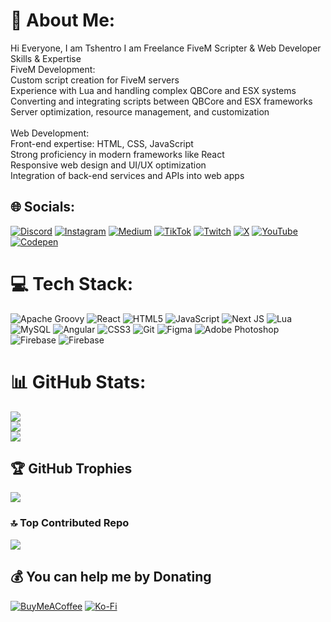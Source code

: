 # 💫 About Me:
Hi Everyone, I am Tshentro I am Freelance FiveM Scripter & Web Developer<br>Skills & Expertise<br>FiveM Development:<br>Custom script creation for FiveM servers<br>Experience with Lua and handling complex QBCore and ESX systems<br>Converting and integrating scripts between QBCore and ESX frameworks<br>Server optimization, resource management, and customization<br><br>Web Development:<br>Front-end expertise: HTML, CSS, JavaScript<br>Strong proficiency in modern frameworks like React<br>Responsive web design and UI/UX optimization<br>Integration of back-end services and APIs into web apps


## 🌐 Socials:
[![Discord](https://img.shields.io/badge/Discord-%237289DA.svg?logo=discord&logoColor=white)](https://discord.gg/DWdM4h7xbj) [![Instagram](https://img.shields.io/badge/Instagram-%23E4405F.svg?logo=Instagram&logoColor=white)](https://instagram.com/tshentro) [![Medium](https://img.shields.io/badge/Medium-12100E?logo=medium&logoColor=white)](https://medium.com/@tshentro) [![TikTok](https://img.shields.io/badge/TikTok-%23000000.svg?logo=TikTok&logoColor=white)](https://tiktok.com/@tshentro) [![Twitch](https://img.shields.io/badge/Twitch-%239146FF.svg?logo=Twitch&logoColor=white)](https://twitch.tv/tchentro) [![X](https://img.shields.io/badge/X-black.svg?logo=X&logoColor=white)](https://x.com/tshentro) [![YouTube](https://img.shields.io/badge/YouTube-%23FF0000.svg?logo=YouTube&logoColor=white)](https://youtube.com/@UCXig16GNNLDLRBcvV7LTA7w) [![Codepen](https://img.shields.io/badge/Codepen-000000?logo=codepen&logoColor=white)](https://codepen.io/tshentro) 

# 💻 Tech Stack:
![Apache Groovy](https://img.shields.io/badge/Apache%20Groovy-4298B8.svg?style=for-the-badge&logo=Apache+Groovy&logoColor=white) ![React](https://img.shields.io/badge/react-%2320232a.svg?style=for-the-badge&logo=react&logoColor=%2361DAFB) ![HTML5](https://img.shields.io/badge/html5-%23E34F26.svg?style=for-the-badge&logo=html5&logoColor=white) ![JavaScript](https://img.shields.io/badge/javascript-%23323330.svg?style=for-the-badge&logo=javascript&logoColor=%23F7DF1E) ![Next JS](https://img.shields.io/badge/Next-black?style=for-the-badge&logo=next.js&logoColor=white) ![Lua](https://img.shields.io/badge/lua-%232C2D72.svg?style=for-the-badge&logo=lua&logoColor=white) ![MySQL](https://img.shields.io/badge/mysql-4479A1.svg?style=for-the-badge&logo=mysql&logoColor=white) ![Angular](https://img.shields.io/badge/angular-%23DD0031.svg?style=for-the-badge&logo=angular&logoColor=white) ![CSS3](https://img.shields.io/badge/css3-%231572B6.svg?style=for-the-badge&logo=css3&logoColor=white) ![Git](https://img.shields.io/badge/git-%23F05033.svg?style=for-the-badge&logo=git&logoColor=white) ![Figma](https://img.shields.io/badge/figma-%23F24E1E.svg?style=for-the-badge&logo=figma&logoColor=white) ![Adobe Photoshop](https://img.shields.io/badge/adobe%20photoshop-%2331A8FF.svg?style=for-the-badge&logo=adobe%20photoshop&logoColor=white) ![Firebase](https://img.shields.io/badge/firebase-%23039BE5.svg?style=for-the-badge&logo=firebase) ![Firebase](https://img.shields.io/badge/firebase-a08021?style=for-the-badge&logo=firebase&logoColor=ffcd34)
# 📊 GitHub Stats:
![](https://github-readme-stats.vercel.app/api?username=TshentroTech&theme=neon&hide_border=false&include_all_commits=false&count_private=false)<br/>
![](https://nirzak-streak-stats.vercel.app/?user=TshentroTech&theme=neon&hide_border=false)<br/>
![](https://github-readme-stats.vercel.app/api/top-langs/?username=TshentroTech&theme=neon&hide_border=false&include_all_commits=false&count_private=false&layout=compact)

## 🏆 GitHub Trophies
![](https://github-profile-trophy.vercel.app/?username=TshentroTech&theme=moltack&no-frame=false&no-bg=true&margin-w=4)

### 🔝 Top Contributed Repo
![](https://github-contributor-stats.vercel.app/api?username=TshentroTech&limit=5&theme=neon&combine_all_yearly_contributions=true)

  ## 💰 You can help me by Donating
  [![BuyMeACoffee](https://img.shields.io/badge/Buy%20Me%20a%20Coffee-ffdd00?style=for-the-badge&logo=buy-me-a-coffee&logoColor=black)](https://buymeacoffee.com/Tshentro) [![Ko-Fi](https://img.shields.io/badge/Ko--fi-F16061?style=for-the-badge&logo=ko-fi&logoColor=white)](https://ko-fi.com/Tshentro) 

  
<!-- Proudly created with GPRM ( https://gprm.itsvg.in ) -->
